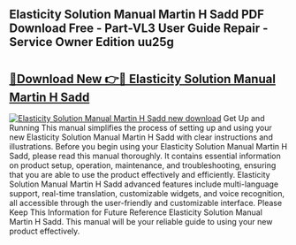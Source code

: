 ## Elasticity Solution Manual Martin H Sadd PDF Download Free - Part-VL3 User Guide Repair - Service Owner Edition uu25g

# <h2><a href="http://bc60490.oget.top/?id=Elasticity+Solution+Manual+Martin+H+Sadd">🔗Download New 👉🔴 Elasticity Solution Manual Martin H Sadd</a></h2>

[![Elasticity Solution Manual Martin H Sadd new download](https://i.imgur.com/5g1atiW.png)](http://bc60490.oget.top/?id=Elasticity+Solution+Manual+Martin+H+Sadd)
Get Up and Running This manual simplifies the process of setting up and using your new Elasticity Solution Manual Martin H Sadd with clear instructions and illustrations. Before you begin using your Elasticity Solution Manual Martin H Sadd, please read this manual thoroughly. It contains essential information on product setup, operation, maintenance, and troubleshooting, ensuring that you are able to use the product effectively and efficiently. Elasticity Solution Manual Martin H Sadd advanced features include multi-language support, real-time translation, customizable widgets, and voice recognition, all accessible through the user-friendly and customizable interface. Please Keep This Information for Future Reference Elasticity Solution Manual Martin H Sadd. This manual will be your reliable guide to using your new product effectively.
